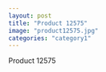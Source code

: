 ```yaml
---
layout: post
title: "Product 12575"
image: "product12575.jpg"
categories: "category1"
---
```

Product 12575
